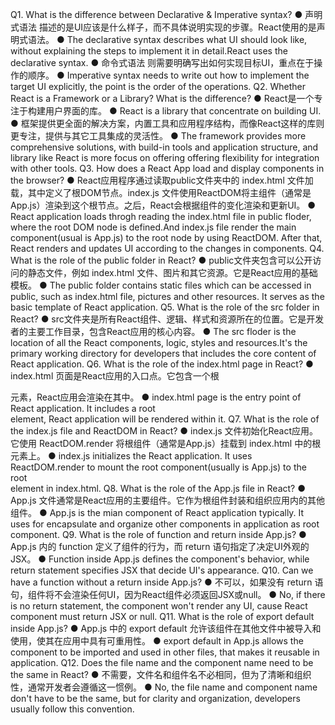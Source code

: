 Q1. What is the difference between Declarative & Imperative syntax?
● 声明式语法 描述的是UI应该是什么样子，而不具体说明实现的步骤。React使用的是声明式语法。
● The declarative syntax describes what UI should look like, without explaining the steps to implement it in detail.React uses the declarative syntax.
● 命令式语法 则需要明确写出如何实现目标UI，重点在于操作的顺序。
● Imperative syntax needs to write out how to implement the target UI explicitly, the point is the order of the operations.
Q2. Whether React is a Framework or a Library? What is the difference?
● React是一个专注于构建用户界面的库。
● React is a library that concentrate on building UI.
● 框架提供更全面的解决方案，内置工具和应用程序结构，而像React这样的库则更专注，提供与其它工具集成的灵活性。
● The framework provides more comprehensive solutions, with build-in tools and application structure, and library like React is more focus on offering offering flexibility for integration with other tools.
Q3. How does a React App load and display components in the browser?
● React应用程序通过读取public文件夹中的 index.html 文件加载，其中定义了根DOM节点。index.js 文件使用ReactDOM将主组件（通常是App.js）渲染到这个根节点。之后，React会根据组件的变化渲染和更新UI。
● React application loads throgh reading the index.html file in public floder, where the root DOM node is defined.And index.js file render the main component(usual is App.js) to the root node by using ReactDOM. After that, React renders and updates UI according to the changes in components.
Q4. What is the role of the public folder in React?
● public文件夹包含可以公开访问的静态文件，例如 index.html 文件、图片和其它资源。它是React应用的基础模板。
● The public folder contains static files which can be accessed in public, such as index.html file, pictures and other resources. It serves as the basic template of React application.
Q5. What is the role of the src folder in React?
● src文件夹是所有React组件、逻辑、样式和资源所在的位置。它是开发者的主要工作目录，包含React应用的核心内容。
● The src floder is the location of all the React components, logic, styles and resources.It's the primary working directory for developers that includes the core content of React application.
Q6. What is the role of the index.html page in React?
● index.html 页面是React应用的入口点。它包含一个根 <div> 元素，React应用会渲染在其中。
● index.html page is the entry point of React application. It includes a root <div> element, React application will be rendered within it.
Q7. What is the role of the index.js file and ReactDOM in React?
● index.js 文件初始化React应用。它使用 ReactDOM.render 将根组件（通常是App.js）挂载到 index.html 中的根 <div> 元素上。
● index.js initializes the React application. It uses ReactDOM.render to mount the root component(usually is App.js) to the root <div> element in index.html.
Q8. What is the role of the App.js file in React?
● App.js 文件通常是React应用的主要组件。它作为根组件封装和组织应用内的其他组件。
● App.js is the mian component of React application typically. It uses for encapsulate and organize other components in application as root component.
Q9. What is the role of function and return inside App.js?
● App.js 内的 function 定义了组件的行为，而 return 语句指定了决定UI外观的JSX。
● Function inside App.js defines the component's behavior, while return statement specifies JSX that decide UI's appearance.
Q10. Can we have a function without a return inside App.js?
● 不可以，如果没有 return 语句，组件将不会渲染任何UI，因为React组件必须返回JSX或null。
● No, if there is no return statement, the component won't render any UI, cause React component must return JSX or null.
Q11. What is the role of export default inside App.js?
● App.js 中的 export default 允许该组件在其他文件中被导入和使用，使其在应用中具有可重用性。
● export default in App.js allows the component to be imported and used in other files, that makes it reusable in application.
Q12. Does the file name and the component name need to be the same in React?
● 不需要，文件名和组件名不必相同，但为了清晰和组织性，通常开发者会遵循这一惯例。
● No, the file name and component name don't have to be the same, but for clarity and organization, developers usually follow this convention.
